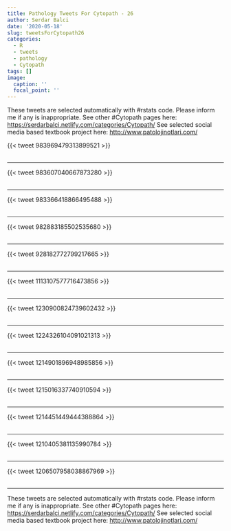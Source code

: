```yaml
---
title: Pathology Tweets For Cytopath - 26
author: Serdar Balci
date: '2020-05-18'
slug: tweetsForCytopath26
categories:
  - R
  - tweets
  - pathology
  - Cytopath
tags: []
image:
  caption: ''
  focal_point: ''
---
```



These tweets are selected automatically with #rstats code. Please inform me if any is inappropriate.
See other #Cytopath pages here: https://serdarbalci.netlify.com/categories/Cytopath/ 
See selected social media based textbook project here: http://www.patolojinotlari.com/

{{< tweet 983969479313899521 >}}
<br>
<br>
<hr>
{{< tweet 983607040667873280 >}}
<br>
<br>
<hr>
{{< tweet 983366418866495488 >}}
<br>
<br>
<hr>
{{< tweet 982883185502535680 >}}
<br>
<br>
<hr>
{{< tweet 928182772799217665 >}}
<br>
<br>
<hr>
{{< tweet 1113107577716473856 >}}
<br>
<br>
<hr>
{{< tweet 1230900824739602432 >}}
<br>
<br>
<hr>
{{< tweet 1224326104091021313 >}}
<br>
<br>
<hr>
{{< tweet 1214901896948985856 >}}
<br>
<br>
<hr>
{{< tweet 1215016337740910594 >}}
<br>
<br>
<hr>
{{< tweet 1214451449444388864 >}}
<br>
<br>
<hr>
{{< tweet 1210405381135990784 >}}
<br>
<br>
<hr>
{{< tweet 1206507958038867969 >}}
<br>
<br>
<hr>


These tweets are selected automatically with #rstats code. Please inform me if any is inappropriate.
See other #Cytopath pages here: https://serdarbalci.netlify.com/categories/Cytopath/ 
See selected social media based textbook project here: http://www.patolojinotlari.com/
